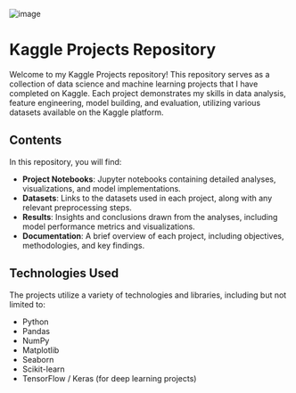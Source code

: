 ![image](https://github.com/user-attachments/assets/ce50305f-0b4c-4427-a3bb-6149c36bb903)

# Kaggle Projects Repository

Welcome to my Kaggle Projects repository! This repository serves as a collection of data science and machine learning projects that I have completed on Kaggle. Each project demonstrates my skills in data analysis, feature engineering, model building, and evaluation, utilizing various datasets available on the Kaggle platform.

## Contents

In this repository, you will find:

- **Project Notebooks**: Jupyter notebooks containing detailed analyses, visualizations, and model implementations.
- **Datasets**: Links to the datasets used in each project, along with any relevant preprocessing steps.
- **Results**: Insights and conclusions drawn from the analyses, including model performance metrics and visualizations.
- **Documentation**: A brief overview of each project, including objectives, methodologies, and key findings.

## Technologies Used

The projects utilize a variety of technologies and libraries, including but not limited to:

- Python
- Pandas
- NumPy
- Matplotlib
- Seaborn
- Scikit-learn
- TensorFlow / Keras (for deep learning projects)
